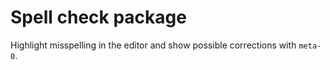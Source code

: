 # Spell check package

Highlight misspelling in the editor and show possible corrections with `meta-0`.

